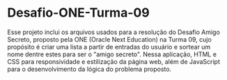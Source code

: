 # Desafio-ONE-Turma-09
Esse projeto inclui os arquivos usados para a resolução do Desafio Amigo Secreto, proposto pela ONE (Oracle Next Education) na Turma 09, cujo propósito é criar uma lista a partir de entradas do usuário e sortear um nome dentre estes para ser o "amigo secreto".
Nessa aplicação, HTML e CSS para responsividade e estilização da página web, além de JavaScript para o desenvolvimento da lógica do problema proposto.

